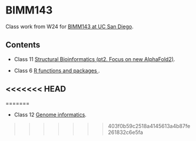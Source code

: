 # BIMM143
Class work from W24 for [BIMM143 at UC San Diego](https://bioboot.github.io/bimm143_W24/).

## Contents 

- Class 11 [Structural Bioinformatics (pt2. Focus on new AlphaFold2)](https://github.com/cciren/BIMM143/blob/main/Class%2011/Class-11.pdf).

- Class 6 [R functions and packages ]().

<<<<<<< HEAD
- 
=======
- Class 12 [Genome informatics](https://github.com/cciren/BIMM143/blob/main/Class%2012/class12-.pdf).



  
>>>>>>> 403f0b59c2518a4145613a4b87fe261832c6e5fa
